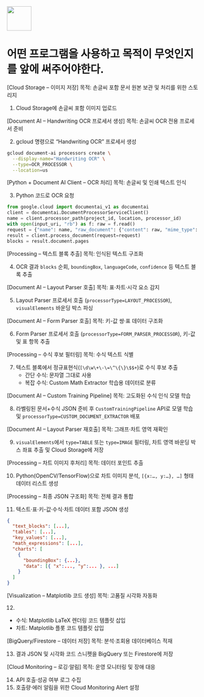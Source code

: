 <img src="https://r2cdn.perplexity.ai/pplx-full-logo-primary-dark%402x.png" style="height:64px;margin-right:32px"/>

# 어떤 프로그램을 사용하고 목적이 무엇인지를 앞에 써주어야한다.

[Cloud Storage – 이미지 저장]
목적: 손글씨 포함 문서 원본 보관 및 처리를 위한 스토리지

1. Cloud Storage에 손글씨 포함 이미지 업로드

[Document AI – Handwriting OCR 프로세서 생성]
목적: 손글씨 OCR 전용 프로세서 준비

2. gcloud 명령으로 “Handwriting OCR” 프로세서 생성
```bash
gcloud document-ai processors create \
  --display-name="Handwriting OCR" \
  --type=OCR_PROCESSOR \
  --location=us
```

[Python + Document AI Client – OCR 처리]
목적: 손글씨 및 인쇄 텍스트 인식

3. Python 코드로 OCR 요청
```python
from google.cloud import documentai_v1 as documentai
client = documentai.DocumentProcessorServiceClient()
name = client.processor_path(project_id, location, processor_id)
with open(input_uri, "rb") as f: raw = f.read()
request = {"name": name, "raw_document": {"content": raw, "mime_type": "image/png"}}
result = client.process_document(request=request)
blocks = result.document.pages
```

[Processing – 텍스트 블록 추출]
목적: 인식된 텍스트 구조화

4. OCR 결과 `blocks` 순회, `boundingBox`, `languageCode`, `confidence` 등 텍스트 블록 추출

[Document AI – Layout Parser 호출]
목적: 표·차트·시각 요소 감지

5. Layout Parser 프로세서 호출 (`processorType=LAYOUT_PROCESSOR`), `visualElements` 바운딩 박스 파싱

[Document AI – Form Parser 호출]
목적: 키-값 쌍·표 데이터 구조화

6. Form Parser 프로세서 호출 (`processorType=FORM_PARSER_PROCESSOR`), 키-값 및 표 항목 추출

[Processing – 수식 후보 필터링]
목적: 수식 텍스트 식별

7. 텍스트 블록에서 정규표현식(`[\d\w\+\-\=\^\{\}\$$+`)로 수식 후보 추출
    - 간단 수식: 문자열 그대로 사용
    - 복잡 수식: Custom Math Extractor 학습용 데이터로 분류

[Document AI – Custom Training Pipeline]
목적: 고도화된 수식 인식 모델 학습

8. 라벨링된 문서+수식 JSON 준비 후 `CustomTrainingPipeline` API로 모델 학습 및 `processorType=CUSTOM_DOCUMENT_EXTRACTOR` 배포

[Document AI – Layout Parser 재호출]
목적: 그래프·차트 영역 재확인

9. `visualElements`에서 `type=TABLE` 또는 `type=IMAGE` 필터링, 차트 영역 바운딩 박스 좌표 추출 및 Cloud Storage에 저장

[Processing – 차트 이미지 후처리]
목적: 데이터 포인트 추출

10. Python(OpenCV/TensorFlow)으로 차트 이미지 분석, `[{x:…, y:…}, …]` 형태 데이터 리스트 생성

[Processing – 최종 JSON 구조화]
목적: 전체 결과 통합

11. 텍스트·표·키-값·수식·차트 데이터 포함 JSON 생성
```json
{
  "text_blocks": [...],
  "tables": [...],
  "key_values": [...],
  "math_expressions": [...],
  "charts": [
    {
      "boundingBox": {...},
      "data": [{ "x":..., "y":... }, ...]
    }
  ]
}
```

[Visualization – Matplotlib 코드 생성]
목적: 고품질 시각화 자동화

12. 

- 수식: Matplotlib LaTeX 렌더링 코드 템플릿 삽입
- 차트: Matplotlib 플롯 코드 템플릿 삽입

[BigQuery/Firestore – 데이터 저장]
목적: 분석·조회용 데이터베이스 적재

13. 결과 JSON 및 시각화 코드 스니펫을 BigQuery 또는 Firestore에 저장

[Cloud Monitoring – 로깅·알림]
목적: 운영 모니터링 및 장애 대응

14. API 호출·성공 여부 로그 수집
15. 호출량·에러 알림을 위한 Cloud Monitoring Alert 설정
